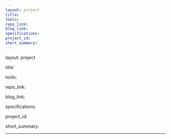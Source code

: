 ```yaml
---
layout: project
title:
tools: 
repo_link: 
blog_link:
specifications: 
project_id:
short_summary:
---
```




<!--- :3 front matter templete INFORMATION :3 --->

<!-- Default to using layout: project -->
layout: project

<!-- Name of project -->
title:

<!-- Programming languages, frameworks, test tools, libraries, etc. -->
tools: 

<!-- Link to project's GitHub repo -->
repo_link: 

<!-- Link to project's blog, which is usually a reflection post. -->
blog_link:

<!-- Link to project specifications/ guidelines if it is used. -->
specifications: 

<!-- Project id that could be used to reference posts from blog -->
project_id:

<!-- Provide an EXTREMEMLY eye-catcher summary; this is viewed on Portfolio.html page. If left empty, it will automatically grab an excerpt. -->
short_summary:

---